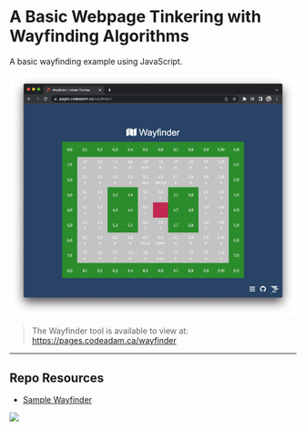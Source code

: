 # A Basic Webpage Tinkering with Wayfinding Algorithms

A basic wayfinding example using JavaScript.

![Wayfinder](_readme/screenshot-wayfinder.png)

> The Wayfinder tool is available to view at:  
> https://pages.codeadam.ca/wayfinder

***

## Repo Resources

* [Sample Wayfinder](https://pages.codeadam.ca/wayfinder)

<a href="https://codeadam.ca">
<img src="https://codeadam.ca/images/code-block.png" width="100">
</a>
